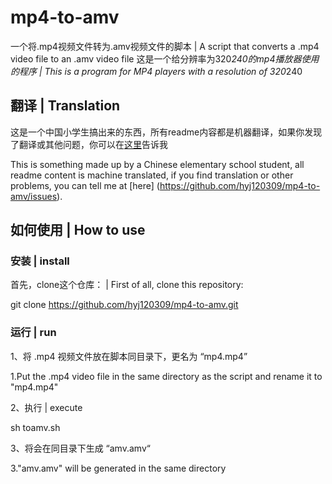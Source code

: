 # mp4-to-amv
一个将.mp4视频文件转为.amv视频文件的脚本 | A script that converts a .mp4 video file to an .amv video file
这是一个给分辨率为320*240的mp4播放器使用的程序 | This is a program for MP4 players with a resolution of 320*240

## 翻译 | Translation

这是一个中国小学生搞出来的东西，所有readme内容都是机器翻译，如果你发现了翻译或其他问题，你可以在[这里](https://github.com/hyj120309/mp4-to-amv/issues)告诉我

This is something made up by a Chinese elementary school student, all readme content is machine translated, if you find translation or other problems, you can tell me at [here] (https://github.com/hyj120309/mp4-to-amv/issues).

## 如何使用 | How to use

### 安装 | install

首先，clone这个仓库： | First of all, clone this repository:

  git clone https://github.com/hyj120309/mp4-to-amv.git
  
### 运行 | run

1、将 .mp4 视频文件放在脚本同目录下，更名为 “mp4.mp4”

1.Put the .mp4 video file in the same directory as the script and rename it to "mp4.mp4"

2、执行 | execute

  sh toamv.sh
  
3、将会在同目录下生成 “amv.amv“

3."amv.amv" will be generated in the same directory
